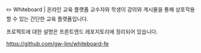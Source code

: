 ✏️ Whiteboard | 온라인 교육 플랫폼
교수자와 학생이 강의와 게시물을 통해 상호작용할 수 있는 간단한 교육 플랫폼입니다.

프로젝트에 대한 설명은 프론트엔드 레포지토리에 정리되어 있습니다.

https://github.com/gw-lim/whiteboard-fe
